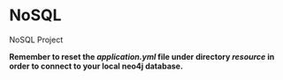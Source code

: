 # NoSQL
NoSQL Project      
     
**Remember to reset the *application.yml* file under directory *resource* in order to connect to your local neo4j database.**     
